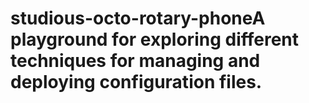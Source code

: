 # studious-octo-rotary-phoneA playground for exploring different techniques for managing and deploying configuration files.
